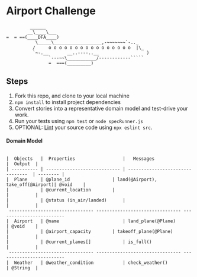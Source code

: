 Airport Challenge
=================

```
         ______
        __\____\___
=  = ==(____DFA____)
           \_____\__________________,-~~~~~~~`-.._
          /     o o o o o o o o o o o o o o o o  |\_
          `~-.__       __..----..__                  )
                `---~~\___________/------------`````
                =  ===(_________)

```

Steps
-------

1. Fork this repo, and clone to your local machine
2. `npm install` to install project dependencies
3. Convert stories into a representative domain model and test-drive your work.
4. Run your tests using `npm test` or `node specRunner.js`
5. OPTIONAL: [Lint](https://eslint.org/docs/user-guide/getting-started) your source code using `npx eslint src`.


#### Domain Model
```

|  Objects   |  Properties                  |   Messages                        |  Output  |
| ---------- | ---------------------------- | --------------------------------  | -------- |
|  Plane     | @plane_id	            | land(@Airport), take_off(@Airport)| @void    |
|            | @current_location	    |                                   |          |
|            | @status (in_air/landed)      |                                   |          |
 -------------------------------- -------------------------------- -------------------------
|  Airport   | @name	                    | land_plane(@Plane)                | @void    |
|            | @airport_capacity	    | takeoff_plane(@Plane)             |          |
|            | @current_planes[]            | is_full()                         |          |
 -------------------------------- -------------------------------- -------------------------
|  Weather   | @weather_condition           | check_weather()                   | @String  |
